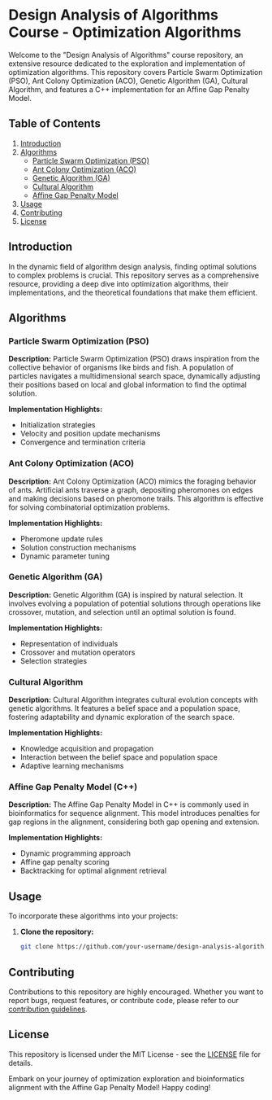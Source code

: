 # Design Analysis of Algorithms Course - Optimization Algorithms

Welcome to the "Design Analysis of Algorithms" course repository, an extensive resource dedicated to the exploration and implementation of optimization algorithms. This repository covers Particle Swarm Optimization (PSO), Ant Colony Optimization (ACO), Genetic Algorithm (GA), Cultural Algorithm, and features a C++ implementation for an Affine Gap Penalty Model.

## Table of Contents

1. [Introduction](#introduction)
2. [Algorithms](#algorithms)
    - [Particle Swarm Optimization (PSO)](#particle-swarm-optimization-pso)
    - [Ant Colony Optimization (ACO)](#ant-colony-optimization-aco)
    - [Genetic Algorithm (GA)](#genetic-algorithm-ga)
    - [Cultural Algorithm](#cultural-algorithm)
    - [Affine Gap Penalty Model](#affine-gap-penalty-model)
3. [Usage](#usage)
4. [Contributing](#contributing)
5. [License](#license)

## Introduction

In the dynamic field of algorithm design analysis, finding optimal solutions to complex problems is crucial. This repository serves as a comprehensive resource, providing a deep dive into optimization algorithms, their implementations, and the theoretical foundations that make them efficient.

## Algorithms

### Particle Swarm Optimization (PSO)

**Description:**
Particle Swarm Optimization (PSO) draws inspiration from the collective behavior of organisms like birds and fish. A population of particles navigates a multidimensional search space, dynamically adjusting their positions based on local and global information to find the optimal solution.

**Implementation Highlights:**
- Initialization strategies
- Velocity and position update mechanisms
- Convergence and termination criteria

### Ant Colony Optimization (ACO)

**Description:**
Ant Colony Optimization (ACO) mimics the foraging behavior of ants. Artificial ants traverse a graph, depositing pheromones on edges and making decisions based on pheromone trails. This algorithm is effective for solving combinatorial optimization problems.

**Implementation Highlights:**
- Pheromone update rules
- Solution construction mechanisms
- Dynamic parameter tuning

### Genetic Algorithm (GA)

**Description:**
Genetic Algorithm (GA) is inspired by natural selection. It involves evolving a population of potential solutions through operations like crossover, mutation, and selection until an optimal solution is found.

**Implementation Highlights:**
- Representation of individuals
- Crossover and mutation operators
- Selection strategies

### Cultural Algorithm

**Description:**
Cultural Algorithm integrates cultural evolution concepts with genetic algorithms. It features a belief space and a population space, fostering adaptability and dynamic exploration of the search space.

**Implementation Highlights:**
- Knowledge acquisition and propagation
- Interaction between the belief space and population space
- Adaptive learning mechanisms

### Affine Gap Penalty Model (C++)

**Description:**
The Affine Gap Penalty Model in C++ is commonly used in bioinformatics for sequence alignment. This model introduces penalties for gap regions in the alignment, considering both gap opening and extension.

**Implementation Highlights:**
- Dynamic programming approach
- Affine gap penalty scoring
- Backtracking for optimal alignment retrieval

## Usage

To incorporate these algorithms into your projects:

1. **Clone the repository:**
   ```bash
   git clone https://github.com/your-username/design-analysis-algorithms.git
   ```

## Contributing

Contributions to this repository are highly encouraged. Whether you want to report bugs, request features, or contribute code, please refer to our [contribution guidelines](CONTRIBUTING.md).

## License

This repository is licensed under the MIT License - see the [LICENSE](LICENSE) file for details.

Embark on your journey of optimization exploration and bioinformatics alignment with the Affine Gap Penalty Model! Happy coding!

